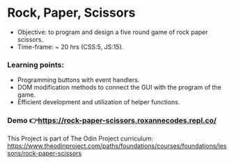 
# Rock, Paper, Scissors
 - Objective: to program and design a five round game of rock paper scissors.
- Time-frame:
~ 20 hrs (CSS:5, JS:15).

### Learning points:
- Programming buttons with event handlers.
- DOM modification methods to connect the GUI with the program of the game.
- Efficient development and utilization of helper functions.

### Demo 👉https://rock-paper-scissors.roxannecodes.repl.co/

This Project is part of The Odin Project curriculum: https://www.theodinproject.com/paths/foundations/courses/foundations/lessons/rock-paper-scissors
